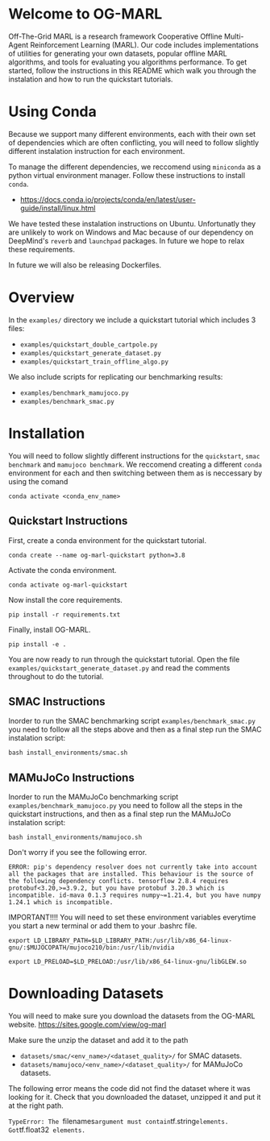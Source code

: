 # Welcome to OG-MARL
Off-The-Grid MARL is a research framework Cooperative Offline Multi-Agent Reinforcement Learning (MARL). Our code includes implementations of utilities for generating your own datasets, popular offline MARL algorithms, and tools for evaluating you algorithms performance. To get started, follow the instructions in this README which walk you through the instalation and how to run the quickstart tutorials.

# Using Conda
Because we support many different environments, each with their own set of dependencies which are often conflicting, you will need to follow slightly different instalation instruction for each environment. 

To manage the different dependencies, we reccomend using `miniconda` as a python virtual environment manager. Follow these instructions to install `conda`. 

* https://docs.conda.io/projects/conda/en/latest/user-guide/install/linux.html

We have tested these instalation instructions on Ubuntu. Unfortunatly they are unlikely to work on Windows and Mac because of our dependency on DeepMind's `reverb` and `launchpad` packages. In future we hope to relax these requirements.

In future we will also be releasing Dockerfiles.

# Overview
In the `examples/` directory we include a quickstart tutorial which includes 3 files:
* `examples/quickstart_double_cartpole.py`
* `examples/quickstart_generate_dataset.py`
* `examples/quickstart_train_offline_algo.py`

We also include scripts for replicating our benchmarking results:
* `examples/benchmark_mamujoco.py`
* `examples/benchmark_smac.py`


# Installation
You will need to follow slightly different instructions for the `quickstart`, `smac benchmark` and `mamujoco benchmark`. We reccomend creating a different `conda` environment for each and then switching between them as is neccessary by using the comand

`conda activate <conda_env_name>`

## Quickstart Instructions
First, create a conda environment for the quickstart tutorial.

`conda create --name og-marl-quickstart python=3.8`

Activate the conda environment.

`conda activate og-marl-quickstart`

Now install the core requirements.

`pip install -r requirements.txt`

Finally, install OG-MARL.

`pip install -e .`

You are now ready to run through the quickstart tutorial. Open the file `examples/quickstart_generate_dataset.py` and read the comments throughout to do the tutorial.

## SMAC Instructions
Inorder to run the SMAC benchmarking script `examples/benchmark_smac.py` you need to follow all the steps above and then as a final step run the SMAC instalation script:

`bash install_environments/smac.sh`

## MAMuJoCo Instructions
Inorder to run the MAMuJoCo benchmarking script `examples/benchmark_mamujoco.py` you need to follow all the steps in the quickstart instructions, and then as a final step run the MAMuJoCo instalation script:

`bash install_environments/mamujoco.sh`

Don't worry if you see the following error. 

`ERROR: pip's dependency resolver does not currently take into account all the packages that are installed. This behaviour is the source of the following dependency conflicts.
tensorflow 2.8.4 requires protobuf<3.20,>=3.9.2, but you have protobuf 3.20.3 which is incompatible.
id-mava 0.1.3 requires numpy~=1.21.4, but you have numpy 1.24.1 which is incompatible.`

 IMPORTANT!!!! You will need to set these environment variables everytime you start a new terminal or add them to your .bashrc file.

`export LD_LIBRARY_PATH=$LD_LIBRARY_PATH:/usr/lib/x86_64-linux-gnu/:$MUJOCOPATH/mujoco210/bin:/usr/lib/nvidia`

`export LD_PRELOAD=$LD_PRELOAD:/usr/lib/x86_64-linux-gnu/libGLEW.so`


# Downloading Datasets
You will need to make sure you download the datasets from the OG-MARL website.
https://sites.google.com/view/og-marl

Make sure the unzip the dataset and add it to the path 
* `datasets/smac/<env_name>/<dataset_quality>/` for SMAC datasets.
* `datasets/mamujoco/<env_name>/<dataset_quality>/` for MAMuJoCo datasets.

The following error means the code did not find the dataset where it was looking for it. Check that you downloaded the dataset, unzipped it and put it at the right path.

`TypeError: The `filenames` argument must contain `tf.string` elements. Got `tf.float32` elements.`